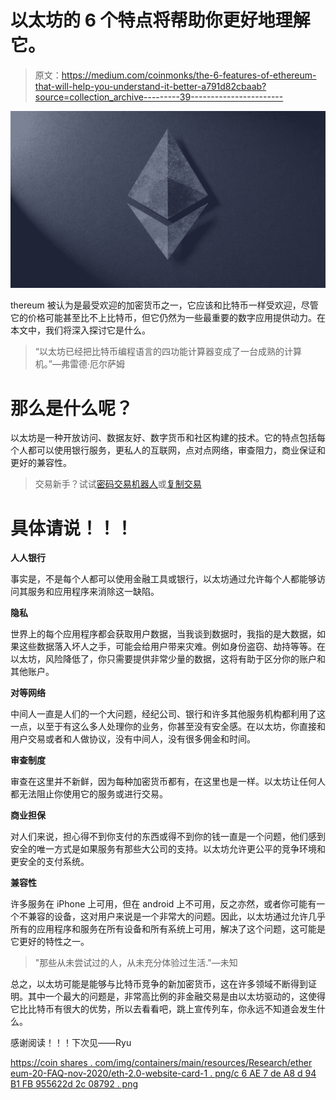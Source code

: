 # 以太坊的 6 个特点将帮助你更好地理解它。

> 原文：<https://medium.com/coinmonks/the-6-features-of-ethereum-that-will-help-you-understand-it-better-a791d82cbaab?source=collection_archive---------39----------------------->

![](img/a74076e2d4e784e98355caee8f4236ac.png)

thereum 被认为是最受欢迎的加密货币之一，它应该和比特币一样受欢迎，尽管它的价格可能甚至比不上比特币，但它仍然为一些最重要的数字应用提供动力。在本文中，我们将深入探讨它是什么。

> “以太坊已经把比特币编程语言的四功能计算器变成了一台成熟的计算机。”—弗雷德·厄尔萨姆

# **那么是什么呢？**

以太坊是一种开放访问、数据友好、数字货币和社区构建的技术。它的特点包括每个人都可以使用银行服务，更私人的互联网，点对点网络，审查阻力，商业保证和更好的兼容性。

> 交易新手？试试[密码交易机器人](/coinmonks/crypto-trading-bot-c2ffce8acb2a)或[复制交易](/coinmonks/top-10-crypto-copy-trading-platforms-for-beginners-d0c37c7d698c)

# **具体请说！！！**

**人人银行**

事实是，不是每个人都可以使用金融工具或银行，以太坊通过允许每个人都能够访问其服务和应用程序来消除这一缺陷。

**隐私**

世界上的每个应用程序都会获取用户数据，当我谈到数据时，我指的是大数据，如果这些数据落入坏人之手，可能会给用户带来灾难。例如身份盗窃、劫持等等。在以太坊，风险降低了，你只需要提供非常少量的数据，这将有助于区分你的账户和其他账户。

**对等网络**

中间人一直是人们的一个大问题，经纪公司、银行和许多其他服务机构都利用了这一点，以至于有这么多人处理你的业务，你甚至没有安全感。在以太坊，你直接和用户交易或者和人做协议，没有中间人，没有很多佣金和时间。

**审查制度**

审查在这里并不新鲜，因为每种加密货币都有，在这里也是一样。以太坊让任何人都无法阻止你使用它的服务或进行交易。

**商业担保**

对人们来说，担心得不到你支付的东西或得不到你的钱一直是一个问题，他们感到安全的唯一方式是如果服务有那些大公司的支持。以太坊允许更公平的竞争环境和更安全的支付系统。

**兼容性**

许多服务在 iPhone 上可用，但在 android 上不可用，反之亦然，或者你可能有一个不兼容的设备，这对用户来说是一个非常大的问题。因此，以太坊通过允许几乎所有的应用程序和服务在所有设备和所有系统上可用，解决了这个问题，这可能是它更好的特性之一。

> "那些从未尝试过的人，从未充分体验过生活."—未知

总之，以太坊可能是能够与比特币竞争的新加密货币，这在许多领域不断得到证明。其中一个最大的问题是，非常高比例的非金融交易是由以太坊驱动的，这使得它比比特币有很大的优势，所以去看看吧，跳上宣传列车，你永远不知道会发生什么。

感谢阅读！！！下次见——Ryu

[https://coin shares . com/img/containers/main/resources/Research/ether eum-20-FAQ-nov-2020/eth-2.0-website-card-1 . png/c 6 AE 7 de A8 d 94 B1 FB 955622d 2c 08792 . png](https://coinshares.com/img/containers/main/resources/Research/Ethereum-20-faq-nov-2020/eth-2.0-website-card-1.png/c6ae7dea1a8d94b1fb955622d2c08792.png)